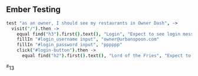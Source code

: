 ##  Ember Testing

```coffeescript
test "as an owner, I should see my restaurants in Owner Dash", ->
  visit("/").then ->
    equal find("h3").first().text(), "Login", "Expect to see login message"
    fillIn "#login_username input", "owner@urbanspoon.com"
    fillIn "#login_password input", "pppppp"
    click("#login-button").then ->
      equal find("h2").first().text(), "Lord of the Fries", "Expect to see the Restaurant title"
```

<div class="number"><sup>#</sup>13</div>
